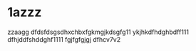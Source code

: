# 1azzz
zzaagg
dfdsfdsgsdhxchbxfgkmgjkdsgfg11
ykjhkdfhdghbdff111
dfhjddfshddghf1111
fgjfgfgjgj
dfhcv7v2
